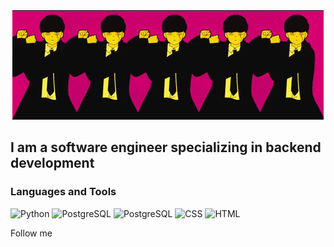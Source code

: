 <div align="center">
  <img src="https://github.com/evgenypotashnikov/evgenypotashnikov/blob/main/assets/7346-test-pfpsgg.gif" alt="Header">
</div>

## I am a software engineer specializing in backend development


### Languages and Tools
![Python](https://img.shields.io/badge/Python-0c0c0c?style=for-the-badge&logo=python&logoColor=fbd904)
![PostgreSQL](https://img.shields.io/badge/PostgreSQL-0c0c0c?style=for-the-badge&logo=postgresql&logoColor=ffffff)
![PostgreSQL](https://img.shields.io/badge/Django-0c0c0c?style=for-the-badge&logo=django&logoColor=16553d)
![CSS](https://img.shields.io/badge/CSS-0c0c0c?&style=for-the-badge&logo=css3&logoColor=316192)
![HTML](https://img.shields.io/badge/HTML-0c0c0c?style=for-the-badge&logo=html5&logoColor=239120)


Follow me